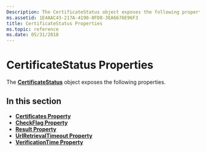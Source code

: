 ```yaml
---
Description: The CertificateStatus object exposes the following properties.
ms.assetid: 1E4AAC43-217A-4190-8FD8-3EA6676E96F3
title: CertificateStatus Properties
ms.topic: reference
ms.date: 05/31/2018
---
```


# CertificateStatus Properties

The [**CertificateStatus**](certificatestatus.md) object exposes the following properties.

## In this section

-   [**Certificates Property**](certificatestatus-certificates.md)
-   [**CheckFlag Property**](certificatestatus-checkflag.md)
-   [**Result Property**](certificatestatus-result.md)
-   [**UrlRetrievalTimeout Property**](certificatestatus-urlretrievaltimeout.md)
-   [**VerificationTime Property**](certificatestatus-verificationtime.md)

 

 



